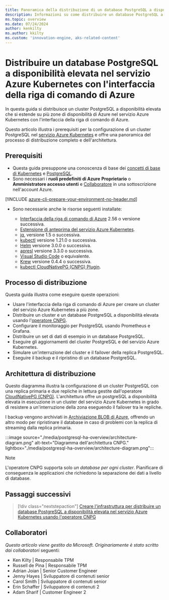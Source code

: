 ```yaml
---
title: Panoramica della distribuzione di un database PostgreSQL a disponibilità elevata nel servizio Azure Kubernetes con l'interfaccia della riga di comando di Azure
description: Informazioni su come distribuire un database PostgreSQL a disponibilità elevata nel servizio Azure Kubernetes usando l'operatore CloudNativePG!!
ms.topic: overview
ms.date: 07/24/2024
author: kenkilty
ms.author: kkilty
ms.custom: 'innovation-engine, aks-related-content'
---
```

# Distribuire un database PostgreSQL a disponibilità elevata nel servizio Azure Kubernetes con l'interfaccia della riga di comando di Azure

In questa guida si distribuisce un cluster PostgreSQL a disponibilità elevata che si estende su più zone di disponibilità di Azure nel servizio Azure Kubernetes con l'interfaccia della riga di comando di Azure.

Questo articolo illustra i prerequisiti per la configurazione di un cluster PostgreSQL nel [servizio Azure Kubernetes][what-is-aks] e offre una panoramica del processo di distribuzione completo e dell'architettura.

## Prerequisiti

* Questa guida presuppone una conoscenza di base dei [concetti di base di Kubernetes][core-kubernetes-concepts] e [PostgreSQL][postgresql].
* Sono necessari i **ruoli predefiniti di Azure** **Proprietario** o **Amministratore accesso utenti** e [Collaboratore][azure-roles] in una sottoscrizione nell'account Azure.

[!INCLUDE [azure-cli-prepare-your-environment-no-header.md](~/reusable-content/azure-cli/azure-cli-prepare-your-environment-no-header.md)]

* Sono necessarie anche le risorse seguenti installate:

  * [Interfaccia della riga di comando di Azure](/cli/azure/install-azure-cli) 2.56 o versione successiva.
  * [Estensione di anteprima del servizio Azure Kubernetes][aks-preview].
  * [jq][jq], versione 1.5 o successiva.
  * [kubectl][install-kubectl] versione 1.21.0 o successiva.
  * [Helm][install-helm] versione 3.0.0 o successiva.
  * [apresl][install-openssl] versione 3.3.0 o successiva.
  * [Visual Studio Code][install-vscode] o equivalente.
  * [Krew][install-krew] versione 0.4.4 o successiva.
  * [kubectl CloudNativePG (CNPG) Plugin][cnpg-plugin].

## Processo di distribuzione

Questa guida illustra come eseguire queste operazioni:

* Usare l'interfaccia della riga di comando di Azure per creare un cluster del servizio Azure Kubernetes a più zone.
* Distribuire un cluster e un database PostgreSQL a disponibilità elevata usando l'[operatore CNPG][cnpg-plugin].
* Configurare il monitoraggio per PostgreSQL usando Prometheus e Grafana.
* Distribuire un set di dati di esempio in un database PostgreSQL.
* Eseguire gli aggiornamenti del cluster PostgreSQL e del servizio Azure Kubernetes.
* Simulare un'interruzione del cluster e il failover della replica PostgreSQL.
* Eseguire il backup e il ripristino di un database PostgreSQL.

## Architettura di distribuzione

Questo diagramma illustra la configurazione di un cluster PostgreSQL con una replica primaria e due repliche in lettura gestite dall'operatore [CloudNativePG (CNPG)](https://cloudnative-pg.io/). L'architettura offre un postgreSQL a disponibilità elevata in esecuzione in un cluster del servizio Azure Kubernetes in grado di resistere a un'interruzione della zona eseguendo il failover tra le repliche.

I backup vengono archiviati in [Archiviazione BLOB di Azure](/azure/storage/blobs/), offrendo un altro modo per ripristinare il database in caso di problemi con la replica di streaming dalla replica primaria.

:::image source="./media/postgresql-ha-overview/architecture-diagram.png" alt-text="Diagramma dell'architettura CNPG." lightbox="./media/postgresql-ha-overview/architecture-diagram.png":::

> [!NOTE]
> L'operatore CNPG supporta solo *un database per ogni cluster*. Pianificare di conseguenza le applicazioni che richiedono la separazione dei dati a livello di database.

## Passaggi successivi

> [!div class="nextstepaction"]
> [Creare l'infrastruttura per distribuire un database PostgreSQL a disponibilità elevata nel servizio Azure Kubernetes usando l'operatore CNPG][create-infrastructure]

## Collaboratori

*Questo articolo viene gestito da Microsoft. Originariamente è stato scritto dai collaboratori* seguenti:

* Ken Kilty | Responsabile TPM
* Russell de Pina | Responsabile TPM
* Adrian Joian | Senior Customer Engineer
* Jenny Hayes | Sviluppatore di contenuti senior
* Carol Smith | Sviluppatore di contenuti senior
* Erin Schaffer | Sviluppatore di contenuti 2
* Adam Sharif | Customer Engineer 2

<!-- LINKS -->
[what-is-aks]: ./what-is-aks.md
[postgresql]: https://www.postgresql.org/
[core-kubernetes-concepts]: ./concepts-clusters-workloads.md
[azure-roles]: ../role-based-access-control/built-in-roles.md
[aks-preview]: ./draft.md#install-the-aks-preview-azure-cli-extension
[jq]: https://jqlang.github.io/jq/
[install-kubectl]: https://kubernetes.io/docs/tasks/tools/install-kubectl/
[install-helm]: https://helm.sh/docs/intro/install/
[install-openssl]: https://www.openssl.org/
[install-vscode]: https://code.visualstudio.com/Download
[install-krew]: https://krew.sigs.k8s.io/
[cnpg-plugin]: https://cloudnative-pg.io/documentation/current/kubectl-plugin/#using-krew
[create-infrastructure]: ./create-postgresql-ha.md
